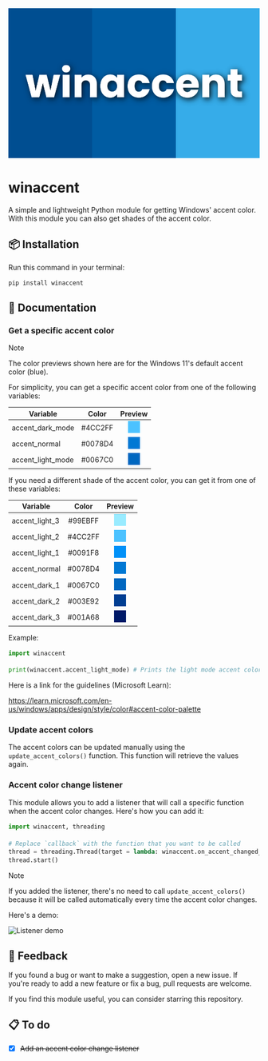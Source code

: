 <div align="center">
    <img width="700" src="https://github.com/Valer100/winaccent/blob/main/assets/hero.png?raw=true">
</div>

# winaccent
A simple and lightweight Python module for getting Windows' accent color. With this module you can also get shades of the accent color.

## 📦 Installation
Run this command in your terminal:

```
pip install winaccent
```

## 📜 Documentation

### Get a specific accent color

> [!NOTE]
> The color previews shown here are for the Windows 11's default accent color (blue).

For simplicity, you can get a specific accent color from one of the following variables:

| Variable | Color | Preview |
|----------|:-------:|:-------:|
| accent_dark_mode | #4CC2FF | <img src="https://github.com/Valer100/winaccent/blob/main/assets/colors/accent_dark.png?raw=true"> |
| accent_normal | #0078D4 | <img src="https://github.com/Valer100/winaccent/blob/main/assets/colors/accent_normal.png?raw=true"> |
| accent_light_mode | #0067C0 | <img src="https://github.com/Valer100/winaccent/blob/main/assets/colors/accent_light.png?raw=true"> |

If you need a different shade of the accent color, you can get it from one of these variables:

| Variable | Color | Preview |
|----------|:-------:|:-------:|
| accent_light_3 | #99EBFF | <img src="https://github.com/Valer100/winaccent/blob/main/assets/colors/accent_dark_3.png?raw=true"> |
| accent_light_2 | #4CC2FF | <img src="https://github.com/Valer100/winaccent/blob/main/assets/colors/accent_dark.png?raw=true"> |
| accent_light_1 | #0091F8 | <img src="https://github.com/Valer100/winaccent/blob/main/assets/colors/accent_dark_1.png?raw=true"> |
| accent_normal | #0078D4 | <img src="https://github.com/Valer100/winaccent/blob/main/assets/colors/accent_normal.png?raw=true"> |
| accent_dark_1 | #0067C0 | <img src="https://github.com/Valer100/winaccent/blob/main/assets/colors/accent_light.png?raw=true"> |
| accent_dark_2 | #003E92 | <img src="https://github.com/Valer100/winaccent/blob/main/assets/colors/accent_light_2.png?raw=true"> |
| accent_dark_3 | #001A68 | <img src="https://github.com/Valer100/winaccent/blob/main/assets/colors/accent_light_3.png?raw=true"> |


Example:

```python
import winaccent

print(winaccent.accent_light_mode) # Prints the light mode accent color
```

Here is a link for the guidelines (Microsoft Learn):

https://learn.microsoft.com/en-us/windows/apps/design/style/color#accent-color-palette

### Update accent colors

The accent colors can be updated manually using the ```update_accent_colors()``` function. This function will retrieve the values again.

### Accent color change listener
This module allows you to add a listener that will call a specific function when the accent color changes. Here's how you can add it:

```python
import winaccent, threading

# Replace `callback` with the function that you want to be called
thread = threading.Thread(target = lambda: winaccent.on_accent_changed_listener(callback), daemon = True)
thread.start()
```

> [!NOTE]
> If you added the listener, there's no need to call `update_accent_colors()` because it will be called automatically every time the accent color changes.

Here's a demo:

![Listener demo](https://github.com/Valer100/winaccent/blob/main/assets/listener_demo.gif?raw=true)

## 🤩 Feedback
If you found a bug or want to make a suggestion, open a new issue. If you're ready to add a new feature or fix a bug, pull requests are welcome.

If you find this module useful, you can consider starring this repository.

## 📋 To do
- [x] ~~Add an accent color change listener~~
